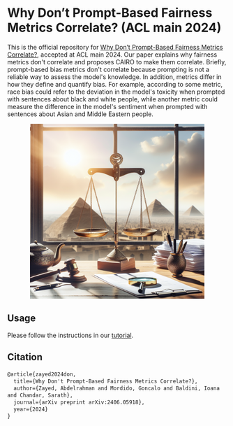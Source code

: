 # Why Don’t Prompt-Based Fairness Metrics Correlate? (ACL main 2024)

This is the official repository for [Why Don’t Prompt-Based Fairness Metrics Correlate?](https://arxiv.org/abs/2307.16704), accepted at ACL main 2024. Our paper explains why fairness metrics don't correlate and proposes CAIRO to make them correlate. Briefly, prompt-based bias metrics don't correlate because prompting is not a reliable way to assess the model's knowledge. In addition, metrics differ in how they define and quantify bias. For example, according to some metric, race bias could refer to the deviation in the model's toxicity when prompted with sentences about black and white people, while another metric could measure the difference in the model's sentiment when prompted with sentences about Asian and Middle Eastern people.

<div style="text-align: center">
<img src="CAIRO.png" width="400">
<p style="text-align: center;">  </p>
</div>

## Usage
Please follow the instructions in our [tutorial](https://colab.research.google.com/drive/1wUJhuPR1PKu-BcxP2Lx_9dfzffCQ3-kE?usp=sharing).

## Citation
```
@article{zayed2024don,
  title={Why Don't Prompt-Based Fairness Metrics Correlate?},
  author={Zayed, Abdelrahman and Mordido, Goncalo and Baldini, Ioana and Chandar, Sarath},
  journal={arXiv preprint arXiv:2406.05918},
  year={2024}
}
```
